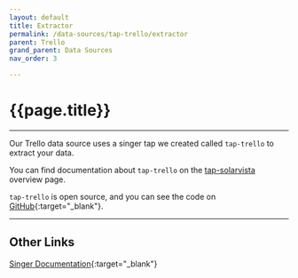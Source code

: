 ```yaml
---
layout: default
title: Extractor
permalink: /data-sources/tap-trello/extractor
parent: Trello
grand_parent: Data Sources
nav_order: 3

---
```


# {{page.title}}

---

Our Trello data source uses a singer tap we created called `tap-trello` to extract your data. 

You can find documentation about `tap-trello` on the [tap-solarvista]({{site.baseurl}}/data-sources/tap-trello) overview page.

`tap-trello` is open source, and you can see the code on [GitHub](https://github.com/Matatika/tap-trello){:target="_blank"}.

---

## Other Links

[Singer Documentation](https://github.com/singer-io/getting-started){:target="_blank"}
